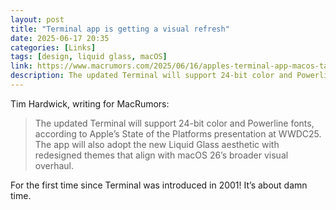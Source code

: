 ```yaml
---
layout: post
title: "Terminal app is getting a visual refresh"
date: 2025-06-17 20:35
categories: [Links]
tags: [design, liquid glass, macOS]
link: https://www.macrumors.com/2025/06/16/apples-terminal-app-macos-tahoe/
description: The updated Terminal will support 24-bit color and Powerline fonts, according to Apple’s State of the Platforms presentation at WWDC25.
---
```


Tim Hardwick, writing for MacRumors:

>The updated Terminal will support 24-bit color and Powerline fonts, according to Apple’s State of the Platforms presentation at WWDC25. The app will also adopt the new Liquid Glass aesthetic with redesigned themes that align with macOS 26’s broader visual overhaul.

For the first time since Terminal was introduced in 2001! It’s about damn time.

